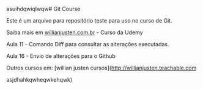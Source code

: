 asuihdqwiqlwqw# Git Course

Este é um arquivo para repositório teste para uso no curso de Git.

Saiba mais em [willianjusten.com.br](http://willianjusten.com.br) - Curso da Udemy

Aula 11 - Comando Diff para consultar as alterações executadas.

Aula 16 - Envio de alterações para o Github

Outros cursos em: [willian justen cursos](http://willianjusten.teachable.com

asjdhahkqwheqwkehqwk)
